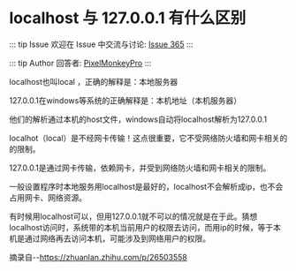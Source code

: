 # localhost 与 127.0.0.1 有什么区别



::: tip Issue 
 欢迎在 Issue 中交流与讨论: [Issue 365](https://github.com/shfshanyue/Daily-Question/issues/365) 
:::

::: tip Author 
回答者: [PixelMonkeyPro](https://github.com/PixelMonkeyPro) 
:::

localhost也叫local ，正确的解释是：本地服务器

127.0.0.1在windows等系统的正确解释是：本机地址（本机服务器）

他们的解析通过本机的host文件，windows自动将localhost解析为127.0.0.1

localhot（local）是不经网卡传输！这点很重要，它不受网络防火墙和网卡相关的的限制。

127.0.0.1是通过网卡传输，依赖网卡，并受到网络防火墙和网卡相关的限制。

一般设置程序时本地服务用localhost是最好的，localhost不会解析成ip，也不会占用网卡、网络资源。

有时候用localhost可以，但用127.0.0.1就不可以的情况就是在于此。猜想localhost访问时，系统带的本机当前用户的权限去访问，而用ip的时候，等于本机是通过网络再去访问本机，可能涉及到网络用户的权限。

摘录自--https://zhuanlan.zhihu.com/p/26503558
